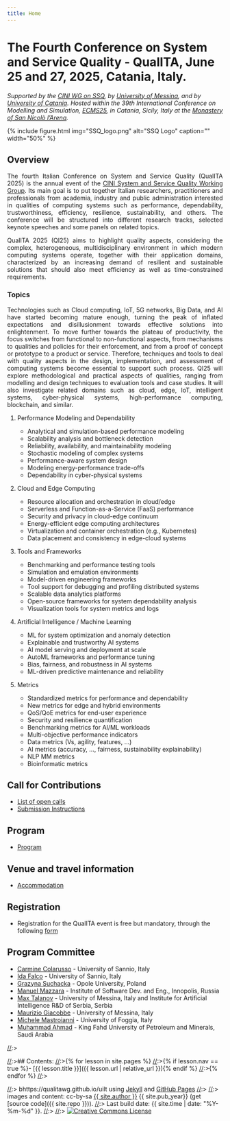 ```yaml
---
title: Home
---
```


# The Fourth Conference on System and Service Quality - QualITA, June 25 and 27, 2025, Catania, Italy.

*Supported by the [CINI WG on SSQ](https://www.consorzio-cini.it/index.php/it/gdl/system-and-service-quality),
by [University of Messina](https://international.unime.it/),
and by [University of Catania](https://www.unict.it/en).
Hosted within the 39th International Conference on Modelling and Simulation, [ECMS25](https://scs-europe.net/conf/ecms2025/), 
in Catania, Sicily, Italy at the [Monastery of San Nicolò l’Arena](https://www.monasterodeibenedettini.it/en/).*


{% include figure.html img="SSQ_logo.png" alt="SSQ Logo" caption="" width="50%" %}

## Overview

<p style='text-align: justify;'>
The fourth Italian Conference on System and Service Quality (QualITA 2025) 
is the annual event of the <a href="https://www.consorzio-cini.it/index.php/it/gdl/system-and-service-quality">
CINI System and Service Quality Working Group</a>. 
Its main goal is to put together Italian researchers, 
practitioners and professionals from academia, industry and public administration
interested in qualities of computing systems such as performance, dependability, 
trustworthiness, efficiency, resilience, sustainability, and others. 
The conference will be structured into different research tracks, 
selected keynote speeches and some panels on related topics.
</p>
	
<p style='text-align: justify;'>
QualITA 2025 (QI25) aims to highlight quality aspects, considering the complex,
heterogeneous, multidisciplinary environment in which modern computing systems operate, 
together with their application domains, characterized by an increasing demand of resilient 
and sustainable solutions that should also meet efficiency as well as time-constrained requirements. 
</p>

### Topics
<p style='text-align: justify;'>
Technologies such as Cloud computing, IoT, 5G networks, Big Data, and AI have started 
becoming mature enough, turning the peak of inflated expectations and disillusionment 
towards effective solutions into enlightenment. To move further towards the plateau of 
productivity, the focus switches from functional to non-functional aspects, from mechanisms 
to qualities and policies for their enforcement, and from a proof of concept or prototype 
to a product or service. Therefore, techniques and tools to deal with quality aspects 
in the design, implementation, and assessment of computing systems become essential to 
support such process. QI25 will explore methodological and practical aspects of qualities, 
ranging from modelling and design techniques to evaluation tools and case studies. 
It will also investigate related domains such as cloud, edge, IoT, intelligent systems, 
cyber-physical systems, high-performance computing, blockchain, and similar.
</p>

1. Performance Modeling and Dependability
   - Analytical and simulation-based performance modeling
   - Scalability analysis and bottleneck detection
   - Reliability, availability, and maintainability modeling
   - Stochastic modeling of complex systems
   - Performance-aware system design
   - Modeling energy-performance trade-offs
   - Dependability in cyber-physical systems

2. Cloud and Edge Computing
   - Resource allocation and orchestration in cloud/edge
   - Serverless and Function-as-a-Service (FaaS) performance
   - Security and privacy in cloud-edge continuum
   - Energy-efficient edge computing architectures
   - Virtualization and container orchestration (e.g., Kubernetes)
   - Data placement and consistency in edge-cloud systems

3. Tools and Frameworks
   - Benchmarking and performance testing tools
   - Simulation and emulation environments
   - Model-driven engineering frameworks
   - Tool support for debugging and profiling distributed systems
   - Scalable data analytics platforms
   - Open-source frameworks for system dependability analysis
   - Visualization tools for system metrics and logs

4. Artificial Intelligence / Machine Learning
   - ML for system optimization and anomaly detection
   - Explainable and trustworthy AI systems
   - AI model serving and deployment at scale
   - AutoML frameworks and performance tuning
   - Bias, fairness, and robustness in AI systems
   - ML-driven predictive maintenance and reliability

5. Metrics
   - Standardized metrics for performance and dependability
   - New metrics for edge and hybrid environments
   - QoS/QoE metrics for end-user experience
   - Security and resilience quantification
   - Benchmarking metrics for AI/ML workloads
   - Multi-objective performance indicators
   - Data metrics (Vs, agility, features, ...)
   - AI metrics (accuracy, ..., fairness, sustainability explainability)
   - NLP MM metrics
   - Bioinformatic metrics

## Call for Contributions

- [List of open calls](0-Calls.html)
- [Submission Instructions](0-Calls.html#submission-instructions)

## Program

- [Program](1-Program.html)

## Venue and travel information

- [Accommodation](https://scs-europe.net/conf/ecms2025/venue/accomodation/)

## Registration
- Registration for the QualITA event is free but mandatory, through the following [form](https://docs.google.com/forms/d/e/1FAIpQLSfYeJ18SVDAk9eyKRYNWsAfUJymECCd61fJ2AcN9L53Y5R9jw/viewform?usp=dialog)

## Program Committee

[//]: # (- [Salvatore Distefano]&#40;https://archivio.unime.it/it/persona/salvatore-distefano&#41; - University of Messina, Italy)
- [Carmine Colarusso](https://orcid.org/0000-0002-0914-1315) - University of Sannio, Italy
- [Ida Falco](https://orcid.org/0009-0004-9507-1676) - University of Sannio, Italy
- [Grazyna Suchacka]() - Opole University, Poland
- [Manuel Mazzara]() - Institute of Software Dev. and Eng., Innopolis, Russia 
- [Max Talanov]() - University of Messina, Italy and Institute for Artificial Intelligence R&D of Serbia, Serbia
- [Maurizio Giacobbe](https://orcid.org/0000-0001-6178-7132) - University of Messina, Italy
- [Michele Mastroianni](https://www.unifg.it/it/rubrica/michele-mastroianni) - University of Foggia, Italy
- [Muhammad Ahmad]() - King Fahd University of Petroleum and Minerals, Saudi Arabia
	

[//]:><div class="toc" markdown="1">
[//]:>## Contents:
[//]:>{% for lesson in site.pages %}
[//]:>{% if lesson.nav == true %}- [{{ lesson.title }}]({{ lesson.url | relative_url }}){% endif %}
[//]:>{% endfor %}
[//]:></div>
 
[//]:> bhttps://qualitawg.github.io/uilt using [Jekyll](https://jekyllrb.com/) and [GitHub Pages](https://pages.github.com/)
[//]:>
[//]:> images and content: cc-by-sa <a href="https://github.com/{{ site.github_username }}">{{ site.author }}</a> {{ site.pub_year}} (get [source code]({{ site.repo }})).
[//]:> Last build date: {{ site.time | date: "%Y-%m-%d" }}.
[//]:>
[//]:> <a href="http://creativecommons.org/licenses/by-sa/4.0/" rel="license"><img style="border-width: 0;" src="https://i.creativecommons.org/l/by-sa/4.0/88x31.png" alt="Creative Commons License" /></a>
